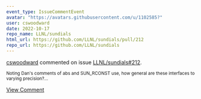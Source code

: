 ```yaml
---
event_type: IssueCommentEvent
avatar: "https://avatars.githubusercontent.com/u/1102585?"
user: cswoodward
date: 2022-10-17
repo_name: LLNL/sundials
html_url: https://github.com/LLNL/sundials/pull/212
repo_url: https://github.com/LLNL/sundials
---
```


<a href='https://github.com/cswoodward' target='_blank'>cswoodward</a> commented on issue <a href='https://github.com/LLNL/sundials/pull/212' target='_blank'>LLNL/sundials#212</a>.

<small>Noting Dan's comments of abs and SUN_RCONST use, how general are these interfaces to varying precision?...</small>

<a href='https://github.com/LLNL/sundials/pull/212' target='_blank'>View Comment</a>